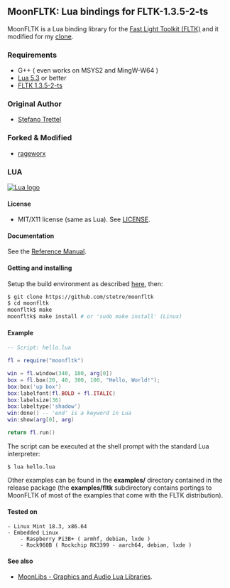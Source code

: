## MoonFLTK: Lua bindings for FLTK-1.3.5-2-ts

MoonFLTK is a Lua binding library for the [Fast Light Toolkit (FLTK)](http://www.fltk.org/) and it modified for my [clone](https://github.com/rageworx/fltk-1.3.5-2-ts).

### Requirements
- G++ ( even works on MSYS2 and MingW-W64 )
- [Lua 5.3](http://www.lua.org/) or better
- [FLTK 1.3.5-2-ts](https://github.com/rageworx/fltk-1.3.5-2-ts)

### Original Author
- [Stefano Trettel](https://www.linkedin.com/in/stetre)

### Forked & Modified
- [rageworx](https://github.com/rageworx)

### LUA
[![Lua logo](./doc/powered-by-lua.gif)](http://www.lua.org/)

#### License
- MIT/X11 license (same as Lua). See [LICENSE](./LICENSE).

#### Documentation

See the [Reference Manual](https://stetre.github.io/moonfltk/doc/index.html).

#### Getting and installing

Setup the build environment as described [here](https://github.com/stetre/moonlibs), then:

```sh
$ git clone https://github.com/stetre/moonfltk
$ cd moonfltk
moonfltk$ make
moonfltk$ make install # or 'sudo make install' (Linux)
```

#### Example

```lua
-- Script: hello.lua

fl = require("moonfltk")

win = fl.window(340, 180, arg[0])
box = fl.box(20, 40, 300, 100, "Hello, World!");
box:box('up box')
box:labelfont(fl.BOLD + fl.ITALIC)
box:labelsize(36)
box:labeltype('shadow')
win:done() -- 'end' is a keyword in Lua
win:show(arg[0], arg)

return fl.run()
```

The script can be executed at the shell prompt with the standard Lua interpreter:

```shell
$ lua hello.lua
```

Other examples can be found in the **examples/** directory contained in the release package
(the **examples/fltk** subdirectory contains portings to MoonFLTK of most of the examples
that come with the FLTK distribution).

#### Tested on
	- Linux Mint 18.3, x86.64
	- Embedded Linux
		- Raspberry Pi3B+ ( armhf, debian, lxde )
		- Rock960B ( Rockchip RK3399 - aarch64, debian, lxde )

#### See also

* [MoonLibs - Graphics and Audio Lua Libraries](https://github.com/stetre/moonlibs).

